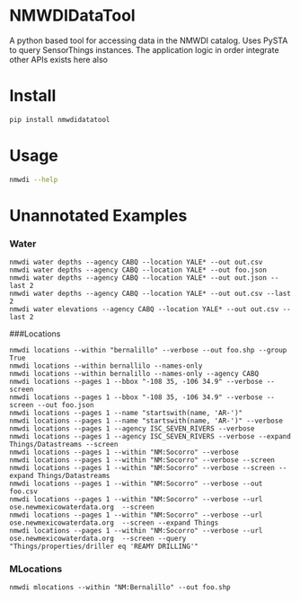 # NMWDIDataTool
A python based tool for accessing data in the NMWDI catalog. Uses PySTA to query SensorThings instances. 
The application logic in order integrate other APIs exists here also


# Install

```sh
pip install nmwdidatatool
```

# Usage
```sh
nmwdi --help
```

# Unannotated Examples
### Water
```
nmwdi water depths --agency CABQ --location YALE* --out out.csv
nmwdi water depths --agency CABQ --location YALE* --out foo.json
nmwdi water depths --agency CABQ --location YALE* --out out.json --last 2
nmwdi water depths --agency CABQ --location YALE* --out out.csv --last 2
nmwdi water elevations --agency CABQ --location YALE* --out out.csv --last 2
```
###Locations
```
nmwdi locations --within "bernalillo" --verbose --out foo.shp --group True
nmwdi locations --within bernallilo --names-only
nmwdi locations --within bernalillo --names-only --agency CABQ
nmwdi locations --pages 1 --bbox "-108 35, -106 34.9" --verbose --screen
nmwdi locations --pages 1 --bbox "-108 35, -106 34.9" --verbose --screen --out foo.json
nmwdi locations --pages 1 --name "startswith(name, 'AR-')"
nmwdi locations --pages 1 --name "startswith(name, 'AR-')" --verbose
nmwdi locations --pages 1 --agency ISC_SEVEN_RIVERS --verbose
nmwdi locations --pages 1 --agency ISC_SEVEN_RIVERS --verbose --expand Things/Datastreams --screen
nmwdi locations --pages 1 --within "NM:Socorro" --verbose
nmwdi locations --pages 1 --within "NM:Socorro" --verbose --screen
nmwdi locations --pages 1 --within "NM:Socorro" --verbose --screen --expand Things/Datastreams
nmwdi locations --pages 1 --within "NM:Socorro" --verbose --out foo.csv
nmwdi locations --pages 1 --within "NM:Socorro" --verbose --url ose.newmexicowaterdata.org  --screen
nmwdi locations --pages 1 --within "NM:Socorro" --verbose --url ose.newmexicowaterdata.org  --screen --expand Things
nmwdi locations --pages 1 --within "NM:Socorro" --verbose --url ose.newmexicowaterdata.org  --screen --query "Things/properties/driller eq 'REAMY DRILLING'"
```

### MLocations
```
nmwdi mlocations --within "NM:Bernalillo" --out foo.shp 
```
